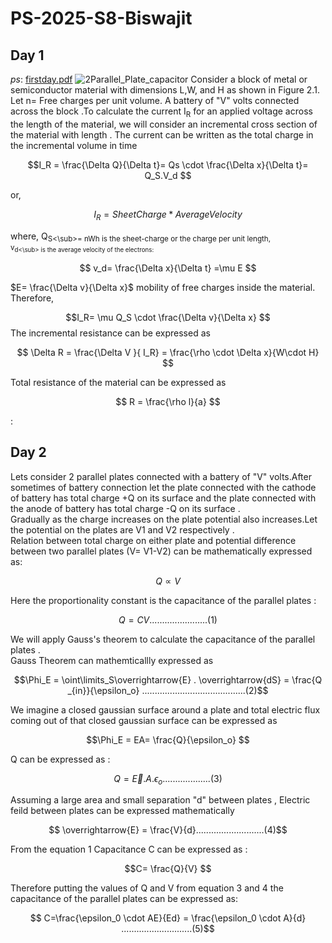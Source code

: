 # PS-2025-S8-Biswajit
## Day 1
*ps*: [firstday.pdf](https://www.dropbox.com/scl/fi/vpwb0qvgaxr6g17kae5om/PS-Day-1.pdf?rlkey=spzuaq1qmbvnl727y1y9kd41t&st=sjkp1z95&dl=0)
![2Parallel_Plate_capacitor](https://github.com/user-attachments/assets/00b3d137-a7a9-4e26-9211-737544bf3465)
Consider a block of metal or semiconductor material with dimensions L,W, and H as shown in Figure 2.1. Let 
n= Free charges per unit volume. 
A battery of "V" volts connected across the block .To calculate the current I<sub>R</sub> for an applied voltage 
 across the length of the material, we will consider an incremental cross section of the material with length 
. The current can be written as the total charge in the incremental volume in time 

$$I_R = \frac{\Delta Q}{\Delta t}= Qs \cdot \frac{\Delta x}{\Delta t}= Q_S.V_d $$

or,

$$I_R=SheetCharge* AverageVelocity$$

where, Q<sub>S<\sub>= nWh is the sheet-charge or the charge per unit length,\
v<sub>d<\sub> is the average velocity of the electrons:

$$ v_d= \frac{\Delta x}{\Delta t}  =\mu E  $$

$E= \frac{\Delta v}{\Delta x}$  mobility of free charges inside the material.
Therefore,

$$I_R= \mu Q_S \cdot \frac{\Delta v}{\Delta x}  $$
The incremental resistance can be expressed as

$$ \Delta R = \frac{\Delta V }{ I_R} = \frac{\rho \cdot \Delta x}{W\cdot H} $$

Total resistance of the material can be expressed as

$$ R = \frac{\rho l}{a} $$












:



## Day 2
Lets consider 2 parallel plates connected with a battery of "V" volts.After sometimes of battery connection let the plate connected with the cathode of battery has total charge +Q on its surface and 
the plate connected with the anode of battery has total charge -Q on its surface .\
Gradually as the charge increases on the plate potential also increases.Let the potential on the plates are V1 and V2 respectively .\
Relation between total charge on either plate and potential difference between two parallel plates (V= V1-V2) can be mathematically expressed as:

$$ Q \propto V $$
 
Here the proportionality constant is the capacitance of the parallel plates : 

$$ Q = CV .......................(1)$$  
 
We will apply Gauss's theorem to calculate the capacitance of the parallel plates .\
Gauss Theorem can mathemticallly expressed as

$$\Phi_E = \oint\limits_S\overrightarrow{E} . \overrightarrow{dS} = \frac{Q _{in}}{\epsilon_o} .........................................(2)$$

We imagine a closed gaussian surface around a plate and total electric flux coming out of that closed gaussian surface can be expressed as

$$\Phi_E = EA=  \frac{Q}{\epsilon_o} $$

Q can be expressed as :

$$ Q=\overrightarrow{E}.A.\epsilon_o ...................(3) $$

Assuming a large area and small separation "d" between plates , Electric feild between plates can be expressed mathematically 

$$ \overrightarrow{E} = \frac{V}{d}...........................(4)$$

From the equation 1 Capacitance C can be expressed as  : 

$$C= \frac{Q}{V} $$

Therefore putting the values of Q and V from equation 3 and 4 the capacitance of the parallel plates can be expressed as:

 $$ C=\frac{\epsilon_0 \cdot AE}{Ed} = \frac{\epsilon_0 \cdot A}{d} ............................(5)$$


 

















 





